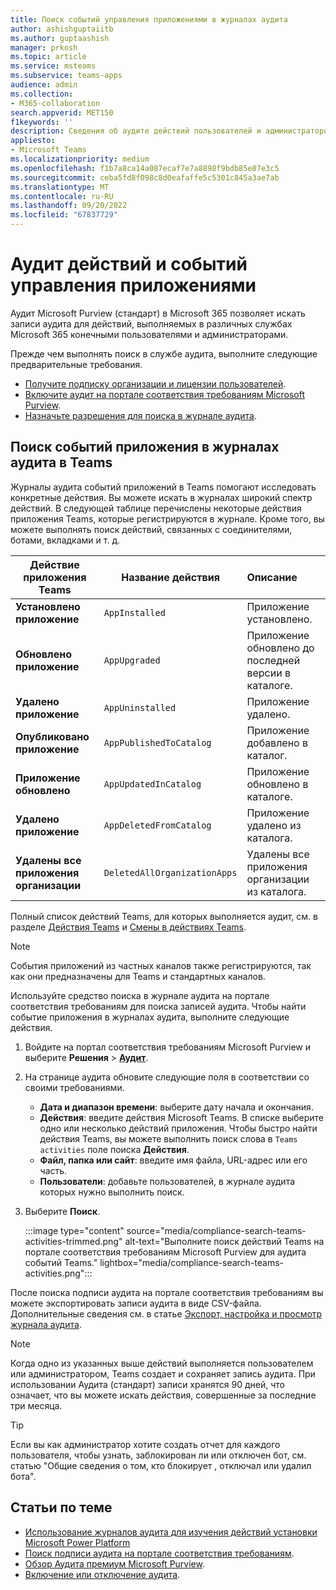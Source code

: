 ```yaml
---
title: Поиск событий управления приложениями в журналах аудита
author: ashishguptaiitb
ms.author: guptaashish
manager: prkosh
ms.topic: article
ms.service: msteams
ms.subservice: teams-apps
audience: admin
ms.collection:
- M365-collaboration
search.appverid: MET150
f1keywords: ''
description: Сведения об аудите действий пользователей и администраторов в приложении Teams в организации.
appliesto:
- Microsoft Teams
ms.localizationpriority: medium
ms.openlocfilehash: f1b7a8ca14a087ecaf7e7a8898f9bdb85e87e3c5
ms.sourcegitcommit: ceba5fd8f098c8d0eafaffe5c5301c845a3ae7ab
ms.translationtype: MT
ms.contentlocale: ru-RU
ms.lasthandoff: 09/20/2022
ms.locfileid: "67837729"
---
```

# <a name="audit-for-app-management-activities-and-events"></a>Аудит действий и событий управления приложениями

Аудит Microsoft Purview (стандарт) в Microsoft 365 позволяет искать записи аудита для действий, выполняемых в различных службах Microsoft 365 конечными пользователями и администраторами.

Прежде чем выполнять поиск в службе аудита, выполните следующие предварительные требования.

* [Получите подписку организации и лицензии пользователей](/microsoft-365/compliance/set-up-basic-audit).
* [Включите аудит на портале соответствия требованиям Microsoft Purview](/microsoft-365/compliance/turn-audit-log-search-on-or-off).
* [Назначьте разрешения для поиска в журнале аудита](/microsoft-365/compliance/set-up-basic-audit).

## <a name="search-the-audit-logs-for-app-events-in-teams"></a>Поиск событий приложения в журналах аудита в Teams

Журналы аудита событий приложений в Teams помогают исследовать конкретные действия. Вы можете искать в журналах широкий спектр действий. В следующей таблице перечислены некоторые действия приложения Teams, которые регистрируются в журнале. Кроме того, вы можете выполнять поиск действий, связанных с соединителями, ботами, вкладками и т. д.

| Действие приложения Teams                  | Название действия                | Описание                                              |
|-----------------------------------|------------------------------|:---------------------------------------------------------|
| **Установлено приложение**                 | `AppInstalled`               | Приложение установлено.                                     |
| **Обновлено приложение**                  | `AppUpgraded`                | Приложение обновлено до последней версии в каталоге. |
| **Удалено приложение**               | `AppUninstalled`             | Приложение удалено.                                   |
| **Опубликовано приложение**                 | `AppPublishedToCatalog`      | Приложение добавлено в каталог.                          |
| **Приложение обновлено**                   | `AppUpdatedInCatalog`        | Приложение обновлено в каталоге.                        |
| **Удалено приложение**                   | `AppDeletedFromCatalog`      | Приложение удалено из каталога.                      |
| **Удалены все приложения организации** | `DeletedAllOrganizationApps` | Удалены все приложения организации из каталога.          |

Полный список действий Teams, для которых выполняется аудит, см. в разделе [Действия Teams](audit-log-events.md#teams-activities) и [Смены в действиях Teams](audit-log-events.md#shifts-in-teams-activities).

> [!NOTE]
> События приложений из частных каналов также регистрируются, так как они предназначены для Teams и стандартных каналов.

Используйте средство поиска в журнале аудита на портале соответствия требованиям для поиска записей аудита. Чтобы найти событие приложения в журналах аудита, выполните следующие действия.

1. Войдите на портал соответствия требованиям Microsoft Purview и выберите **Решения** > **[Аудит](https://compliance.microsoft.com/auditlogsearch)**.
1. На странице аудита обновите следующие поля в соответствии со своими требованиями.

   * **Дата и диапазон времени**: выберите дату начала и окончания.
   * **Действия**: введите действия Microsoft Teams. В списке выберите одно или несколько действий приложения. Чтобы быстро найти действия Teams, вы можете выполнить поиск слова в `Teams activities` поле поиска **Действия**.
   * **Файл, папка или сайт**: введите имя файла, URL-адрес или его часть.
   * **Пользователи**: добавьте пользователей, в журнале аудита которых нужно выполнить поиск.

1. Выберите **Поиск**.

   :::image type="content" source="media/compliance-search-teams-activities-trimmed.png" alt-text="Выполните поиск действий Teams на портале соответствия требованиям Microsoft Purview для аудита событий Teams." lightbox="media/compliance-search-teams-activities.png":::

После поиска подписи аудита на портале соответствия требованиям вы можете экспортировать записи аудита в виде CSV-файла. Дополнительные сведения см. в статье [Экспорт, настройка и просмотр журнала аудита](/microsoft-365/compliance/export-view-audit-log-records).

> [!NOTE]
> Когда одно из указанных выше действий выполняется пользователем или администратором, Teams создает и сохраняет запись аудита. При использовании Аудита (стандарт) записи хранятся 90 дней, что означает, что вы можете искать действия, совершенные за последние три месяца.

> [!TIP]
> Если вы как администратор хотите создать отчет для каждого пользователя, чтобы узнать, заблокирован ли или отключен бот, см. статью "Общие сведения о том, кто блокирует [,](/microsoftteams/platform/bots/how-to/conversations/send-proactive-messages?#understand-who-blocked-muted-or-uninstalled-a-bot) отключал или удалил бота".

## <a name="related-articles"></a>Статьи по теме

* [Использование журналов аудита для изучения действий установки Microsoft Power Platform](manage-power-platform-apps.md#use-audit-logs-to-investigate-microsoft-power-platform-installation-activity)
* [Поиск подписи аудита на портале соответствия требованиям](/microsoft-365/compliance/search-the-audit-log-in-security-and-compliance).
* [Обзор Аудита премиум Microsoft Purview](/microsoft-365/compliance/advanced-audit).
* [Включение или отключение аудита](/microsoft-365/compliance/turn-audit-log-search-on-or-off).
